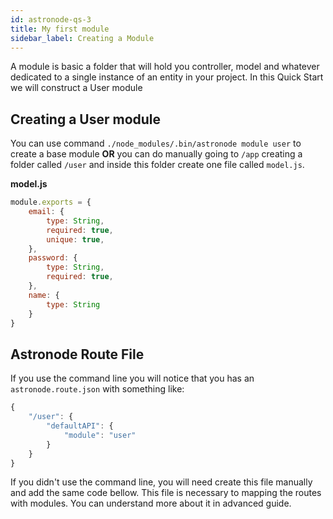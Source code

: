 ```yaml
---
id: astronode-qs-3
title: My first module
sidebar_label: Creating a Module
---
```


A module is basic a folder that will hold you controller, model and whatever dedicated to a single instance of an entity in your project. In this Quick Start we will construct a User module

## Creating a User module
You can use command `./node_modules/.bin/astronode module user` to create a base module **OR**
you can do manually going to `/app` creating a folder called `/user` and inside this folder create one file called `model.js`.

**model.js**
```javascript
module.exports = {
    email: {
        type: String,
        required: true,
        unique: true,
    },
    password: {
        type: String,
        required: true,
    },
    name: {
        type: String
    }
}
```

## Astronode Route File
If you use the command line you will notice that you has an `astronode.route.json` with something like:
```javascript
{
    "/user": {
        "defaultAPI": {
            "module": "user"
        }
    }
}
```

If you didn't use the command line, you will need create this file manually and add the same code bellow. This file is necessary to mapping the routes with modules. You can understand more about it in advanced guide.